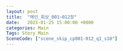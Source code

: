 ```yaml
---
layout: post
title:  "메인_회상_001~012장"
date:   2021-01-25 15:00:00 +0000
categories: Main
Tags: Story Main
SceneCode: ["scene_skip_cp001-012_q1_s10"]
---
```

